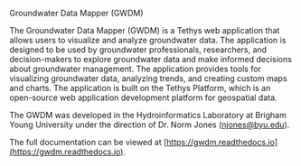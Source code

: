 Groundwater Data Mapper (GWDM)

The Groundwater Data Mapper (GWDM) is a Tethys web application that allows users to visualize and analyze groundwater data. The application is designed to be used by groundwater professionals, researchers, and decision-makers to explore groundwater data and make informed decisions about groundwater management. The application provides tools for visualizing groundwater data, analyzing trends, and creating custom maps and charts. The application is built on the Tethys Platform, which is an open-source web application development platform for geospatial data.

The GWDM was developed in the Hydroinformatics Laboratory at Brigham Young University under the direction of Dr. Norm Jones (njones@byu.edu). 

The full documentation can be viewed at [https://gwdm.readthedocs.io](https://gwdm.readthedocs.io).